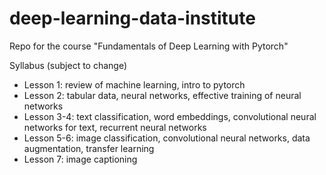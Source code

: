 # deep-learning-data-institute
Repo for the course "Fundamentals of Deep Learning with Pytorch"

Syllabus (subject to change)
* Lesson 1: review of machine learning, intro to pytorch
* Lesson 2: tabular data, neural networks, effective training of neural networks
* Lesson 3-4: text classification, word embeddings, convolutional neural networks for text, recurrent neural networks 
* Lesson 5-6: image classification, convolutional neural networks, data augmentation, transfer learning
* Lesson 7: image captioning

